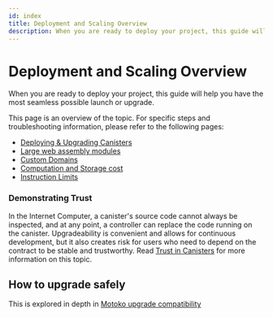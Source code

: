 ```yaml
---
id: index
title: Deployment and Scaling Overview
description: When you are ready to deploy your project, this guide will help you have the most seamless possible launch or upgrade.
---
```


# Deployment and Scaling Overview

When you are ready to deploy your project, this guide will help you have the most seamless possible launch or upgrade.

This page is an overview of the topic. For specific steps and troubleshooting information, please refer to the following pages:

* [Deploying & Upgrading Canisters](./deploying-and-upgrading.md)
* [Large web assembly modules](./larger-wasm.md)
* [Custom Domains](./custom-domain.md)
* [Computation and Storage cost](./computation-and-storage-costs.md)
* [Instruction Limits](./instruction-limits.md)

### Demonstrating Trust

In the Internet Computer, a canister's source code cannot always be inspected, and at any point, a controller can replace the code running on the canister. Upgradeability is convenient and allows for continuous development, but it also creates risk for users who need to depend on the contract to be stable and trustworthy. Read [Trust in Canisters](/concepts/trust-in-canisters.md) for more information on this topic.

## How to upgrade safely

This is explored in depth in [Motoko upgrade compatibility](/motoko/main/compatibility.md)
